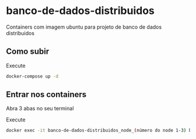 # banco-de-dados-distribuidos

Containers com imagem ubuntu para projeto de banco de dados distribuidos

## Como subir

Execute 

```bash
docker-compose up -d
```

## Entrar nos containers

Abra 3 abas no seu terminal

Execute

```bash
docker exec -it banco-de-dados-distribuidos_node_(número do node 1-3) bash
```
